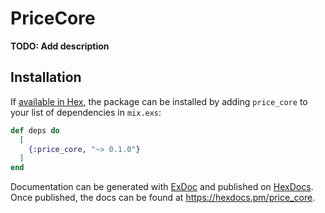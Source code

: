 # PriceCore

**TODO: Add description**

## Installation

If [available in Hex](https://hex.pm/docs/publish), the package can be installed
by adding `price_core` to your list of dependencies in `mix.exs`:

```elixir
def deps do
  [
    {:price_core, "~> 0.1.0"}
  ]
end
```

Documentation can be generated with [ExDoc](https://github.com/elixir-lang/ex_doc)
and published on [HexDocs](https://hexdocs.pm). Once published, the docs can
be found at <https://hexdocs.pm/price_core>.

